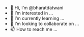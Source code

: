 - 👋 Hi, I’m @bharatdatwani
- 👀 I’m interested in ...
- 🌱 I’m currently learning ...
- 💞️ I’m looking to collaborate on ...
- 📫 How to reach me ...

<!---
bharatdatwani/bharatdatwani is a ✨ special ✨ repository because its `README.md` (this file) appears on your GitHub profile.
You can click the Preview link to take a look at your changes.
--->
